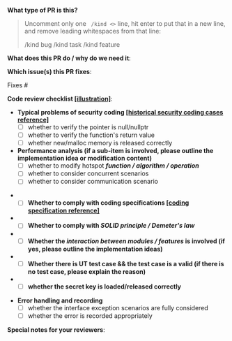 <!--  Thanks for sending a pull request!  Here are some tips for you:

1) If this is your first time, please read our contributor guidelines: https://gitee.com/mindspore/mindspore/blob/master/CONTRIBUTING.md

2) If you want to contribute your code but don't know who will review and merge, please add label `mindspore-assistant` to the pull request, we will find and do it as soon as possible.
-->

**What type of PR is this?**
> Uncomment only one ` /kind <>` line, hit enter to put that in a new line, and remove leading whitespaces from that line:
>
> /kind bug
> /kind task
> /kind feature


**What does this PR do / why do we need it**:


**Which issue(s) this PR fixes**:
<!-- 
*Automatically closes linked issue when PR is merged.
Usage: `Fixes #<issue number>`, or `Fixes (paste link of issue)`.
-->
Fixes #

**Code review checklist [[illustration]](https://gitee.com/mindspore/community/blob/master/security/code_review_checklist_mechanism.md)**:

- **Typical problems of security coding [[historical security coding cases reference]](https://gitee.com/mindspore/community/blob/master/security/security_coding_violation_cases.md)**
    - [ ] whether to verify the pointer is null/nullptr
    - [ ] whether to verify the function's return value
    - [ ] whether new/malloc memory is released correctly
- **Performance analysis (if a sub-item is involved, please outline the implementation idea or modification content)**
    - [ ] whether to modify hotspot ***function / algorithm / operation***
    - [ ] whether to consider concurrent scenarios
    - [ ] whether to consider communication scenario
+ - [ ] **Whether to comply with coding specifications [[coding specification reference]](https://gitee.com/mindspore/community/blob/master/security/coding_guild_cpp_zh_cn.md)**
+ - [ ] **Whether to comply with ***SOLID principle / Demeter's law*****
+ - [ ] **Whether the ***interaction between modules / features*** is involved (if yes, please outline the implementation ideas)**
+ - [ ] **Whether there is UT test case && the test case is a valid (if there is no test case, please explain the reason)**
+ - [ ] **whether the secret key is loaded/released correctly**
- **Error handling and recording**
    - [ ] whether the interface exception scenarios are fully considered
    - [ ] whether the error is recorded appropriately

**Special notes for your reviewers**:
<!-- + - [ ] **Whether document (installation, tutorial, design, reference, API, migration guide, FAQ, etc.) modification is involved** -->
<!-- + - [ ] **Whether it causes forward compatibility failure** -->
<!-- + - [ ] **Whether the API change is involved** -->
<!-- + - [ ] **Whether the dependent third-party library change is involved** -->
